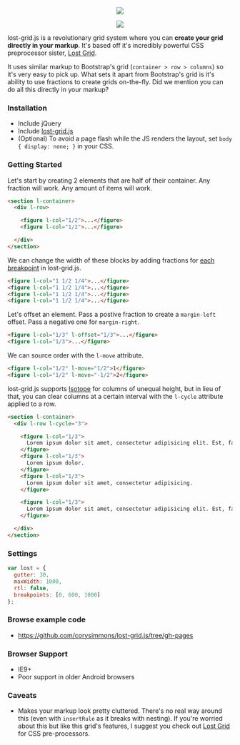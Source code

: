 <p align="center">
  <img src="http://corysimmons.github.io/lost-grid.js/lost-grid.js.svg">
</p>

<p align="center">
  <img src="https://img.shields.io/bower/v/lost-grid.js.svg">
</p>

lost-grid.js is a revolutionary grid system where you can **create your grid directly in your markup**. It's based off it's incredibly powerful CSS preprocessor sister, [Lost Grid](https://github.com/corysimmons/lost).

It uses similar markup to Bootstrap's grid (`container > row > columns`) so it's very easy to pick up. What sets it apart from Bootstrap's grid is it's ability to use fractions to create grids on-the-fly. Did we mention you can do all this directly in your markup?


### Installation
- Include jQuery
- Include [lost-grid.js](lost-grid.js)
- (Optional) To avoid a page flash while the JS renders the layout, set `body { display: none; }` in your CSS.


### Getting Started
Let's start by creating 2 elements that are half of their container. Any fraction will work. Any amount of items will work.

```html
<section l-container>
  <div l-row>

    <figure l-col="1/2">...</figure>
    <figure l-col="1/2">...</figure>

  </div>
</section>
```

We can change the width of these blocks by adding fractions for [each breakpoint](https://github.com/corysimmons/lost-grid.js/blob/master/lost-grid.js#L9) in lost-grid.js.

```html
<figure l-col="1 1/2 1/4">...</figure>
<figure l-col="1 1/2 1/4">...</figure>
<figure l-col="1 1/2 1/4">...</figure>
<figure l-col="1 1/2 1/4">...</figure>
```

Let's offset an element. Pass a postive fraction to create a `margin-left` offset. Pass a negative one for `margin-right`.

```html
<figure l-col="1/3" l-offset="1/3">...</figure>
<figure l-col="1/3">...</figure>
```

We can source order with the `l-move` attribute.

```html
<figure l-col="1/2" l-move="1/2">1</figure>
<figure l-col="1/2" l-move="-1/2">2</figure>
```

lost-grid.js supports [Isotope](http://isotope.metafizzy.co/) for columns of unequal height, but in lieu of that, you can clear columns at a certain interval with the `l-cycle` attribute applied to a row.

```html
<section l-container>
  <div l-row l-cycle="3">

    <figure l-col="1/3">
      Lorem ipsum dolor sit amet, consectetur adipisicing elit. Est, facilis.
    </figure>
    <figure l-col="1/3">
      Lorem ipsum dolor.
    </figure>
    <figure l-col="1/3">
      Lorem ipsum dolor sit amet, consectetur adipisicing.
    </figure>

    <figure l-col="1/3">
      Lorem ipsum dolor sit amet, consectetur adipisicing elit. Est, facilis.
    </figure>

  </div>
</section>
```


### Settings
```javascript
var lost = {
  gutter: 30,
  maxWidth: 1000,
  rtl: false,
  breakpoints: [0, 600, 1000]
};
```


### Browse example code
- https://github.com/corysimmons/lost-grid.js/tree/gh-pages


### Browser Support
- IE9+
- Poor support in older Android browsers


### Caveats
- Makes your markup look pretty cluttered. There's no real way around this (even with `insertRule` as it breaks with nesting). If you're worried about this but like this grid's features, I suggest you check out [Lost Grid](http://github.com/corysimmons/lost) for CSS pre-processors.
